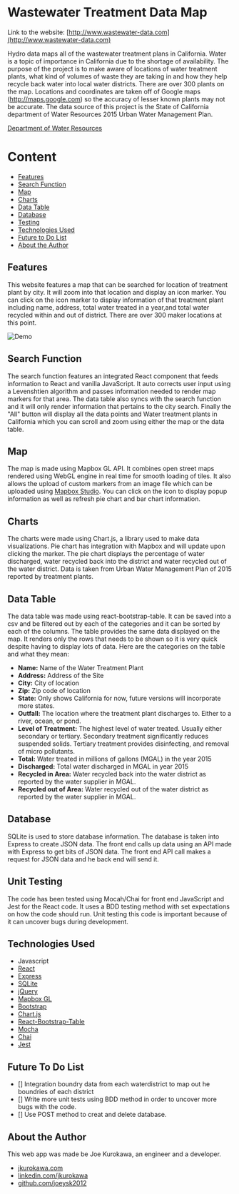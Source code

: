 # Wastewater Treatment Data Map

Link to the website:
[http://www.wastewater-data.com](http://www.wastewater-data.com)

Hydro data maps all of the wastewater treatment plans in California. Water is a topic of importance in California due to the shortage of availability. The purpose of the project is to make aware of locations of water treatment plants, what kind of volumes of waste they are taking in and how they help recycle back water into local water districts. There are over 300 plants on the map. Locations and coordinates are taken off of Google maps (http://maps.google.com) so the accuracy of lesser known plants may not be accurate. The data source of this project is the State of California department of Water Resources 2015 Urban Water Management Plan.

[Department of Water Resources](http://www.water.ca.gov/urbanwatermanagement/uwmp2015.cfm)

# Content

- [Features](#features)
- [Search Function](#searchfunction)
- [Map](#map)
- [Charts](#charts)
- [Data Table](#datatable)
- [Database](#database)
- [Testing](#testing)
- [Technologies Used](#technologiesused)
- [Future to Do List](#todo)
- [About the Author](#about)



## <a name="features"></a>Features
This website features a map that can be searched for location of treatment plant by city. It will zoom into that location and display an icon marker. You can click on the icon marker to display information of that treatment plant including name, address, total water treated in a year,and total water recycled within and out of district. There are over 300 maker locations at this point.


![Demo](http://i.imgur.com/rx5bwCY.gif)



## <a name="searchfunction"></a>Search Function
The search function features an integrated React component that feeds information to React and vanilla JavaScript. It auto corrects user input using a Levenshtien algorithm and passes information needed to render map markers for that area. The data table also syncs with the search function and it will only render information that pertains to the city search. Finally the "All" button will display all the data points and Water treatment plants in California which you can scroll and zoom using either the map or the data table.

## <a name="map"></a>Map
The map is made using Mapbox GL API. It combines open street maps rendered using WebGL engine in real time for smooth loading of tiles. It also allows the upload of custom markers from an image file which can be uploaded using [Mapbox Studio](https://www.mapbox.com/mapbox-studio/). You can click on the icon to display popup information as well as refresh pie chart and bar chart information.

## <a name="Charts"></a>Charts
The charts were made using Chart.js, a library used to make data visualizations. Pie chart has integration with Mapbox and will update upon clicking the marker. The pie chart displays the percentage of water discharged, water recycled back into the district and water recycled out of the water district. Data is taken from Urban Water Management Plan of 2015 reported by treatment plants.

## <a name="Datatable"></a>Data Table
The data table was made using react-bootstrap-table. It can be saved into a csv and be filtered out by each of the categories and it can be sorted by each of the columns. The table provides the same data displayed on the map. It renders only the rows that needs to be shown so it is very quick despite having to display lots of data. Here are the categories on the table and what they mean:
- **Name:** Name of the Water Treatment Plant
- **Address:** Address of the Site
- **City:** City of location
- **Zip:** Zip code of location
- **State:** Only shows California for now, future versions will incorporate more states.
- **Outfall:** The location where the treatment plant discharges to. Either to a river, ocean, or pond.
- **Level of Treatment:** The highest level of water treated. Usually either secondary or tertiary. Secondary treatment significantly reduces suspended solids. Tertiary treatment provides disinfecting, and removal of micro pollutants.
- **Total:** Water treated in millions of gallons (MGAL) in the year 2015
- **Discharged:** Total water discharged in MGAL in year 2015
- **Recycled in Area:** Water recycled back into the water district as reported by the water supplier in MGAL.
- **Recycled out of Area:** Water recycled out of the water district as reported by the water supplier in MGAL.


## <a name="Database"></a>Database
SQLite is used to store database information. The database is taken into Express to create JSON data.  The front end calls up data using an API made with Express to get bits of JSON data. The front end API call makes a request for JSON data and he back end will send it.


## <a name="testing"></a>Unit Testing
The code has been tested using Mocah/Chai for front end JavaScript and Jest for the React code. It uses a BDD testing method with set expectations on how the code should run. Unit testing this code is important because of it can uncover bugs during development.

## <a name="technologiesused"></a>Technologies Used

- Javascript
- [React](https://facebook.github.io/react/)
- [Express](https://expressjs.com/)
- [SQLite](https://www.sqlite.org/)
- [jQuery](https://jquery.com/)
- [Mapbox GL](https://www.mapbox.com/)
- [Bootstrap](http://getbootstrap.com/)
- [Chart.js](http://www.chartjs.org/)
- [React-Bootstrap-Table](https://allenfang.github.io/react-bootstrap-table/)
- [Mocha](https://mochajs.org/)
- [Chai](http://chaijs.com/)
- [Jest](https://facebook.github.io/jest/)

## <a name="todo"></a>Future To Do List

- [] Integration boundry data from each waterdistrict to map out he boundries of each district
- [] Write more unit tests using BDD method in order to uncover more bugs with the code.
- [] Use POST method to creat and delete database.

## <a name="about"></a>About the Author
This web app was made be Joe Kurokawa, an engineer and a developer.
- [jkurokawa.com](http://jkurokawa.com)
- [linkedin.com/jkurokawa](https://www.linkedin.com/in/joekurokawa/)
- [github.com/joeysk2012](http://github.com/joeysk2012)
